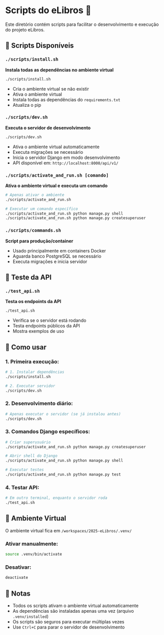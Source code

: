 # Scripts do eLibros 📜

Este diretório contém scripts para facilitar o desenvolvimento e execução do projeto eLibros.

## 🚀 Scripts Disponíveis

### `./scripts/install.sh`
**Instala todas as dependências no ambiente virtual**
```bash
./scripts/install.sh
```
- Cria o ambiente virtual se não existir
- Ativa o ambiente virtual
- Instala todas as dependências do `requirements.txt`
- Atualiza o pip

### `./scripts/dev.sh`
**Executa o servidor de desenvolvimento**
```bash
./scripts/dev.sh
```
- Ativa o ambiente virtual automaticamente
- Executa migrações se necessário
- Inicia o servidor Django em modo desenvolvimento
- API disponível em: `http://localhost:8000/api/v1/`

### `./scripts/activate_and_run.sh [comando]`
**Ativa o ambiente virtual e executa um comando**
```bash
# Apenas ativar o ambiente
./scripts/activate_and_run.sh

# Executar um comando específico
./scripts/activate_and_run.sh python manage.py shell
./scripts/activate_and_run.sh python manage.py createsuperuser
```

### `./scripts/commands.sh`
**Script para produção/container**
- Usado principalmente em containers Docker
- Aguarda banco PostgreSQL se necessário
- Executa migrações e inicia servidor

## 🧪 Teste da API

### `./test_api.sh`
**Testa os endpoints da API**
```bash
./test_api.sh
```
- Verifica se o servidor está rodando
- Testa endpoints públicos da API
- Mostra exemplos de uso

## 🔧 Como usar

### 1. Primeira execução:
```bash
# 1. Instalar dependências
./scripts/install.sh

# 2. Executar servidor
./scripts/dev.sh
```

### 2. Desenvolvimento diário:
```bash
# Apenas executar o servidor (se já instalou antes)
./scripts/dev.sh
```

### 3. Comandos Django específicos:
```bash
# Criar superusuário
./scripts/activate_and_run.sh python manage.py createsuperuser

# Abrir shell do Django
./scripts/activate_and_run.sh python manage.py shell

# Executar testes
./scripts/activate_and_run.sh python manage.py test
```

### 4. Testar API:
```bash
# Em outro terminal, enquanto o servidor roda
./test_api.sh
```

## 🐍 Ambiente Virtual

O ambiente virtual fica em `/workspaces/2025-eLibros/.venv/`

### Ativar manualmente:
```bash
source .venv/bin/activate
```

### Desativar:
```bash
deactivate
```

## 📝 Notas

- Todos os scripts ativam o ambiente virtual automaticamente
- As dependências são instaladas apenas uma vez (arquivo `.venv/installed`)
- Os scripts são seguros para executar múltiplas vezes
- Use `Ctrl+C` para parar o servidor de desenvolvimento
